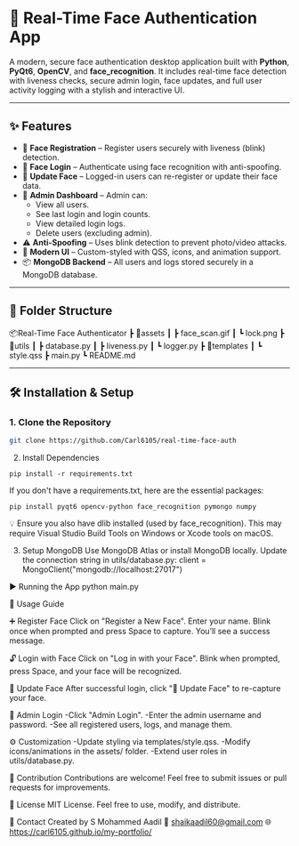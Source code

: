 # 🔐 Real-Time Face Authentication App

A modern, secure face authentication desktop application built with **Python**, **PyQt6**, **OpenCV**, and **face_recognition**. It includes real-time face detection with liveness checks, secure admin login, face updates, and full user activity logging with a stylish and interactive UI.

---

## ✨ Features

- 👤 **Face Registration** – Register users securely with liveness (blink) detection.
- 🔐 **Face Login** – Authenticate using face recognition with anti-spoofing.
- 🔄 **Update Face** – Logged-in users can re-register or update their face data.
- 👮 **Admin Dashboard** – Admin can:
  - View all users.
  - See last login and login counts.
  - View detailed login logs.
  - Delete users (excluding admin).
- ⚠️ **Anti-Spoofing** – Uses blink detection to prevent photo/video attacks.
- 🎨 **Modern UI** – Custom-styled with QSS, icons, and animation support.
- 📦 **MongoDB Backend** – All users and logs stored securely in a MongoDB database.

---

## 📁 Folder Structure
📦Real-Time Face Authenticator
┣ 📁assets
┃ ┣ face_scan.gif
┃ ┗ lock.png
┣ 📁utils
┃ ┣ database.py
┃ ┣ liveness.py
┃ ┗ logger.py
┣ 📁templates
┃ ┗ style.qss
┣ main.py
┗ README.md

---

## 🛠️ Installation & Setup

### 1. Clone the Repository

```bash
git clone https://github.com/Carl6105/real-time-face-auth
```

2. Install Dependencies
```
pip install -r requirements.txt
```

If you don't have a requirements.txt, here are the essential packages:
```
pip install pyqt6 opencv-python face_recognition pymongo numpy
```
💡 Ensure you also have dlib installed (used by face_recognition). This may require Visual Studio Build Tools on Windows or Xcode tools on macOS.

3. Setup MongoDB
Use MongoDB Atlas or install MongoDB locally.
Update the connection string in utils/database.py:
client = MongoClient("mongodb://localhost:27017")

▶️ Running the App
python main.py

🧪 Usage Guide

➕ Register Face
Click on "Register a New Face".
Enter your name.
Blink once when prompted and press Space to capture.
You’ll see a success message.

🔓 Login with Face
Click on "Log in with your Face".
Blink when prompted, press Space, and your face will be recognized.

🔄 Update Face
After successful login, click "🔄 Update Face" to re-capture your face.

👮 Admin Login
-Click "Admin Login".
-Enter the admin username and password.
-See all registered users, logs, and manage them.

⚙️ Customization
-Update styling via templates/style.qss.
-Modify icons/animations in the assets/ folder.
-Extend user roles in utils/database.py.

🤝 Contribution
Contributions are welcome! Feel free to submit issues or pull requests for improvements.

📜 License
MIT License. Feel free to use, modify, and distribute.

📧 Contact
Created by S Mohammed Aadil
📩 shaikaadil60@gmail.com
🌐 https://carl6105.github.io/my-portfolio/
